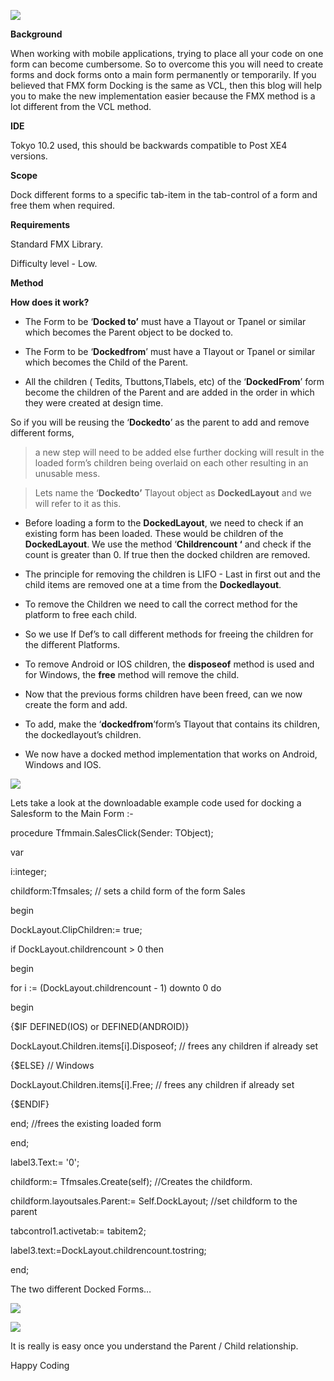 ![](media/8c8866a288ed0453894f09791c729de6.png)

**Background**

When working with mobile applications, trying to place all your code on one form
can become cumbersome. So to overcome this you will need to create forms and
dock forms onto a main form permanently or temporarily. If you believed that FMX
form Docking is the same as VCL, then this blog will help you to make the new
implementation easier because the FMX method is a lot different from the VCL
method.

**IDE**

Tokyo 10.2 used, this should be backwards compatible to Post XE4 versions.

**Scope**

Dock different forms to a specific tab-item in the tab-control of a form and
free them when required.

**Requirements**

Standard FMX Library.

Difficulty level - Low.

**Method**

**How does it work?**

-   The Form to be ‘**Docked to’** must have a Tlayout or Tpanel or similar
    which becomes the Parent object to be docked to.

-   The Form to be ‘**Dockedfrom**’ must have a Tlayout or Tpanel or similar
    which becomes the Child of the Parent.

-   All the children ( Tedits, Tbuttons,Tlabels, etc) of the ‘**DockedFrom**’
    form become the children of the Parent and are added in the order in which
    they were created at design time.

So if you will be reusing the ‘**Dockedto**’ as the parent to add and remove
different forms,

>   a new step will need to be added else further docking will result in the
>   loaded form’s children being overlaid on each other resulting in an unusable
>   mess.

>   Lets name the ‘**Dockedto’** Tlayout object as **DockedLayout** and we will
>   refer to it as this.

-   Before loading a form to the **DockedLayout**, we need to check if an
    existing form has been loaded. These would be children of the
    **DockedLayout**. We use the method ‘**Childrencount ‘** and check if the
    count is greater than 0. If true then the docked children are removed.

-   The principle for removing the children is LIFO - Last in first out and the
    child items are removed one at a time from the **Dockedlayout**.

-   To remove the Children we need to call the correct method for the platform
    to free each child.

-   So we use If Def’s to call different methods for freeing the children for
    the different Platforms.

-   To remove Android or IOS children, the **disposeof** method is used and for
    Windows, the **free** method will remove the child.

-   Now that the previous forms children have been freed, can we now create the
    form and add.

-   To add, make the ‘**dockedfrom**’form’s Tlayout that contains its children,
    the dockedlayout’s children.

-   We now have a docked method implementation that works on Android, Windows
    and IOS.

![](media/f95a892a100ee0af7c77fdebee23cae3.png)

Lets take a look at the downloadable example code used for docking a Salesform
to the Main Form :-

procedure Tfmmain.SalesClick(Sender: TObject);

var

i:integer;

childform:Tfmsales; // sets a child form of the form Sales

begin

DockLayout.ClipChildren:= true;

if DockLayout.childrencount \> 0 then

begin

for i := (DockLayout.childrencount - 1) downto 0 do

begin

{\$IF DEFINED(IOS) or DEFINED(ANDROID)}

DockLayout.Children.items[i].Disposeof; // frees any children if already set

{\$ELSE} // Windows

DockLayout.Children.items[i].Free; // frees any children if already set

{\$ENDIF}

end; //frees the existing loaded form

end;

label3.Text:= '0';

childform:= Tfmsales.Create(self); //Creates the childform.

childform.layoutsales.Parent:= Self.DockLayout; //set childform to the parent

tabcontrol1.activetab:= tabitem2;

label3.text:=DockLayout.childrencount.tostring;

end;

The two different Docked Forms…

![](media/c9c865d333eecdd2804d8c67665d89ff.png)

![](media/4308e0bdfc554d5a42d87e2905135b0b.png)

It is really is easy once you understand the Parent / Child relationship.

Happy Coding

